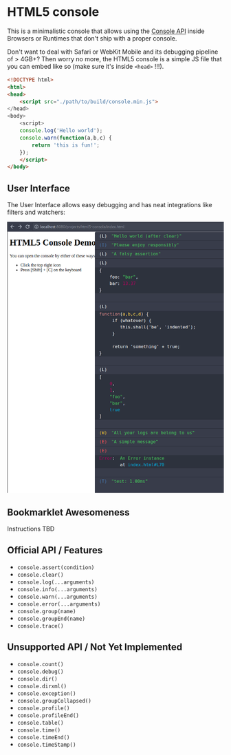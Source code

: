 
# HTML5 console

This is a minimalistic console that allows using the
[Console API](https://developer.mozilla.org/en-US/docs/Web/API/console)
inside Browsers or Runtimes that don't ship with a 
proper console.

Don't want to deal with Safari or WebKit Mobile and
its debugging pipeline of > 4GB+? Then worry no more,
the HTML5 console is a simple JS file that you can
embed like so (make sure it's inside `<head>` !!!).

```html
<!DOCTYPE html>
<html>
<head>
	<script src="./path/to/build/console.min.js">
</head>
<body>
	<script>
	console.log('Hello world');
	console.warn(function(a,b,c) {
		return 'this is fun!';
	});
	</script>
</body>
```

## User Interface

The User Interface allows easy debugging and has neat
integrations like filters and watchers:

![screenshot.png](screenshot.png)


## Bookmarklet Awesomeness

Instructions TBD


## Official API / Features

- `console.assert(condition)`
- `console.clear()`
- `console.log(...arguments)`
- `console.info(...arguments)`
- `console.warn(...arguments)`
- `console.error(...arguments)`
- `console.group(name)`
- `console.groupEnd(name)`
- `console.trace()`


## Unsupported API / Not Yet Implemented

- `console.count()`
- `console.debug()`
- `console.dir()`
- `console.dirxml()`
- `console.exception()`
- `console.groupCollapsed()`
- `console.profile()`
- `console.profileEnd()`
- `console.table()`
- `console.time()`
- `console.timeEnd()`
- `console.timeStamp()`

